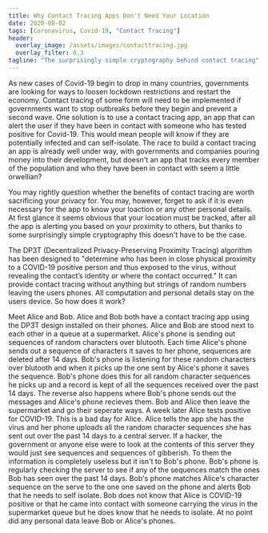 ```yaml
---
title: Why Contact Tracing Apps Don't Need Your Location
date: 2020-08-02
tags: [Coronavirus, Covid-19, "Contact Tracing"]
header:
  overlay_image: /assets/images/contacttracing.jpg
  overlay_filter: 0.3
tagline: "The surprisingly simple cryptography behind contact tracing"
---
```


As new cases of Covid-19 begin to drop in many countries, governments are looking for ways to loosen lockdown restrictions and restart the economy. Contact tracing of some form will need to be implemented if governments want to stop outbreaks before they begin and prevent a second wave. One solution is to use a contact tracing app, an app that can alert the user if they have been in contact with someone who has tested positive for Covid-19. This would mean people will know if they are potentially infected and can self-isolate. The race to build a contact tracing an app is already well under way, with governments and companies pouring money into their development, but doesn't an app that tracks every member of the population and who they have been in contact with seem a little orwellian?

You may rightly question whether the benefits of contact tracing are worth sacrificing your privacy for. You may, however, forget to ask if it is even necessary for the app to know your loaction or any other personal details. At first glance it seems obvious that your location must be tracked, after all the app is alerting you based on your proximity to others, but thanks to some surprisingly simple cryptography this doesn't have to be the case.

The DP3T (Decentralized Privacy-Preserving Proximity Tracing) algorithm has been designed to "determine who has been in close physical proximity to a COVID-19 positive person and thus exposed to the virus, without revealing the contact’s identity or where the contact occurred." It can provide contact tracing without anything but strings of random numbers leaving the users phones. All computation and personal details stay on the users device. So how does it work?

Meet Alice and Bob. Alice and Bob both have a contact tracing app using the DP3T design installed on their phones. Alice and Bob are stood next to each other in a queue at a supermarket. Alice's phone is sending out sequences of random characters over blutooth. Each time Alice's phone sends out a sequence of characters it saves to her phone, sequences are deleted after 14 days. Bob's phone is listening for these random characters over blutooth and when it picks up the one sent by Alice's phone it saves the sequence. Bob's phone does this for all random character sequences he picks up and a record is kept of all the sequences received over the past 14 days. The reverse also happens where Bob's phone sends out the messages and Alice's phone recieves them. Bob and Alice then leave the supermarket and go their seperate ways. A week later Alice tests positive for COVID-19. This is a bad day for Alice. Alice tells the app she has the virus and her phone uploads all the random character sequences she has sent out over the past 14 days to a central server. If a hacker, the government or anyone else were to look at the contents of this server they would just see sequences and sequences of gibberish. To them the information is completely useless but it isn't to Bob's phone. Bob's phone is regularly checking the server to see if any of the sequences match the ones Bob has seen over the past 14 days. Bob's phone matches Alice's character sequence on the serve to the one one saved on the phone and alerts Bob that he needs to self isolate. Bob does not know that Alice is COVID-19 positive or that he came into contact with someone carrying the virus in the supermarket queue but he does know that he needs to isolate. At no point did any personal data leave Bob or Alice's phones.
